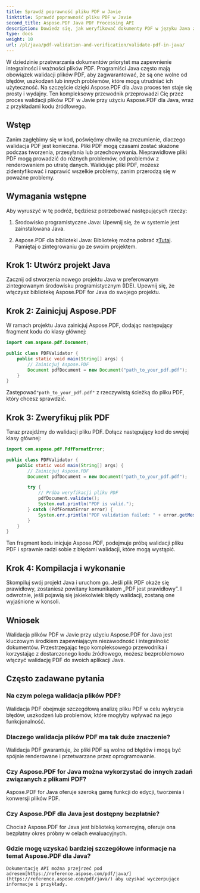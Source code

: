 ```yaml
---
title: Sprawdź poprawność pliku PDF w Javie
linktitle: Sprawdź poprawność pliku PDF w Javie
second_title: Aspose.PDF Java PDF Processing API
description: Dowiedz się, jak weryfikować dokumenty PDF w języku Java za pomocą Aspose.PDF, zapewniając integralność i zgodność plików PDF.
type: docs
weight: 10
url: /pl/java/pdf-validation-and-verification/validate-pdf-in-java/
---
```


W dziedzinie przetwarzania dokumentów priorytet ma zapewnienie integralności i ważności plików PDF. Programiści Java często mają obowiązek walidacji plików PDF, aby zagwarantować, że są one wolne od błędów, uszkodzeń lub innych problemów, które mogą utrudniać ich użyteczność. Na szczęście dzięki Aspose.PDF dla Java proces ten staje się prosty i wydajny. Ten kompleksowy przewodnik przeprowadzi Cię przez proces walidacji plików PDF w Javie przy użyciu Aspose.PDF dla Java, wraz z przykładami kodu źródłowego.

## Wstęp

Zanim zagłębimy się w kod, poświęćmy chwilę na zrozumienie, dlaczego walidacja PDF jest konieczna. Pliki PDF mogą czasami zostać skażone podczas tworzenia, przesyłania lub przechowywania. Nieprawidłowe pliki PDF mogą prowadzić do różnych problemów, od problemów z renderowaniem po utratę danych. Walidując pliki PDF, możesz zidentyfikować i naprawić wszelkie problemy, zanim przerodzą się w poważne problemy.

## Wymagania wstępne

Aby wyruszyć w tę podróż, będziesz potrzebować następujących rzeczy:

1. Środowisko programistyczne Java: Upewnij się, że w systemie jest zainstalowana Java.

2.  Aspose.PDF dla biblioteki Java: Bibliotekę można pobrać z[Tutaj](https://releases.aspose.com/pdf/java/). Pamiętaj o zintegrowaniu go ze swoim projektem.

## Krok 1: Utwórz projekt Java

Zacznij od stworzenia nowego projektu Java w preferowanym zintegrowanym środowisku programistycznym (IDE). Upewnij się, że włączysz bibliotekę Aspose.PDF for Java do swojego projektu.

## Krok 2: Zainicjuj Aspose.PDF

W ramach projektu Java zainicjuj Aspose.PDF, dodając następujący fragment kodu do klasy głównej:

```java
import com.aspose.pdf.Document;

public class PDFValidator {
    public static void main(String[] args) {
        // Zainicjuj Aspose.PDF
        Document pdfDocument = new Document("path_to_your_pdf.pdf");
    }
}
```

 Zastępować`"path_to_your_pdf.pdf"` z rzeczywistą ścieżką do pliku PDF, który chcesz sprawdzić.

## Krok 3: Zweryfikuj plik PDF

Teraz przejdźmy do walidacji pliku PDF. Dołącz następujący kod do swojej klasy głównej:

```java
import com.aspose.pdf.PdfFormatError;

public class PDFValidator {
    public static void main(String[] args) {
        // Zainicjuj Aspose.PDF
        Document pdfDocument = new Document("path_to_your_pdf.pdf");

        try {
            // Próba weryfikacji pliku PDF
            pdfDocument.validate();
            System.out.println("PDF is valid.");
        } catch (PdfFormatError error) {
            System.err.println("PDF validation failed: " + error.getMessage());
        }
    }
}
```

Ten fragment kodu inicjuje Aspose.PDF, podejmuje próbę walidacji pliku PDF i sprawnie radzi sobie z błędami walidacji, które mogą wystąpić.

## Krok 4: Kompilacja i wykonanie

Skompiluj swój projekt Java i uruchom go. Jeśli plik PDF okaże się prawidłowy, zostaniesz powitany komunikatem „PDF jest prawidłowy”. I odwrotnie, jeśli pojawią się jakiekolwiek błędy walidacji, zostaną one wyjaśnione w konsoli.

## Wniosek

Walidacja plików PDF w Javie przy użyciu Aspose.PDF for Java jest kluczowym środkiem zapewniającym niezawodność i integralność dokumentów. Przestrzegając tego kompleksowego przewodnika i korzystając z dostarczonego kodu źródłowego, możesz bezproblemowo włączyć walidację PDF do swoich aplikacji Java.


## Często zadawane pytania

### Na czym polega walidacja plików PDF?
   Walidacja PDF obejmuje szczegółową analizę pliku PDF w celu wykrycia błędów, uszkodzeń lub problemów, które mogłyby wpływać na jego funkcjonalność.

### Dlaczego walidacja plików PDF ma tak duże znaczenie?
   Walidacja PDF gwarantuje, że pliki PDF są wolne od błędów i mogą być spójnie renderowane i przetwarzane przez oprogramowanie.

### Czy Aspose.PDF for Java można wykorzystać do innych zadań związanych z plikami PDF?
   Aspose.PDF for Java oferuje szeroką gamę funkcji do edycji, tworzenia i konwersji plików PDF.

### Czy Aspose.PDF dla Java jest dostępny bezpłatnie?
   Chociaż Aspose.PDF for Java jest biblioteką komercyjną, oferuje ona bezpłatny okres próbny w celach ewaluacyjnych.

### Gdzie mogę uzyskać bardziej szczegółowe informacje na temat Aspose.PDF dla Java?
    Dokumentację API można przejrzeć pod adresem[https://reference.aspose.com/pdf/java/](https://reference.aspose.com/pdf/java/) aby uzyskać wyczerpujące informacje i przykłady.
